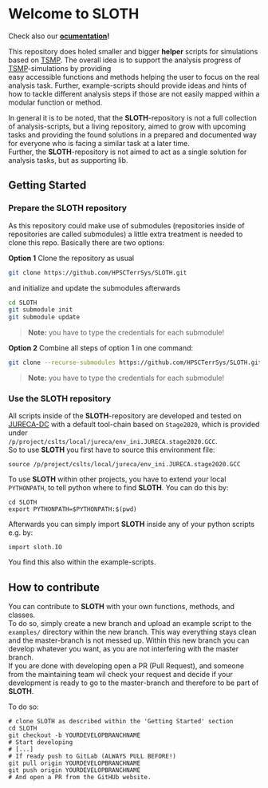 # Welcome to SLOTH

Check also our **[ocumentation](https://hpscterrsys.github.io/SLOTH/README.html)!**  

This repository does holed smaller and bigger **helper** scripts for simulations 
based on [TSMP](https://www.terrsysmp.org/). The overall idea is to support the 
analysis progress of [TSMP](https://www.terrsysmp.org/)-simulations by providing  
easy accessible functions and methods helping the user to focus on the real 
analysis task. Further, example-scripts should provide ideas and hints of how to 
tackle different analysis steps if those are not easily mapped within a modular 
function or method.  

In general it is to be noted, that the **SLOTH**-repository is not a full 
collection of analysis-scripts, but a living repository, aimed to grow with 
upcoming tasks and providing the found solutions in a prepared and documented 
way for everyone who is facing a similar task at a later time.    
Further, the **SLOTH**-repository is not aimed to act as a single solution for 
analysis tasks, but as supporting lib.


## Getting Started

### Prepare the SLOTH repository
As this repository could make use of submodules (repositories inside of 
repositories are called submodules) a little extra treatment is needed to clone 
this repo. Basically there are two options:

**Option 1**
Clone the repository as usual 
``` bash
git clone https://github.com/HPSCTerrSys/SLOTH.git
```
and initialize and update the submodules afterwards
``` bash
cd SLOTH
git submodule init 
git submodule update
```
>**Note:** you have to type the credentials for each submodule!

**Option 2**
Combine all steps of option 1 in one command:
``` bash
git clone --recurse-submodules https://github.com/HPSCTerrSys/SLOTH.git
```
> **Note:** you have to type the credentials for each submodule!


### Use the SLOTH repository  
All scripts inside of the **SLOTH**-repository are developed and tested on 
[JURECA-DC](https://www.fz-juelich.de/en/ias/jsc/systems/supercomputers/jureca) 
with a default tool-chain based on `Stage2020`, which is provided under  
`/p/project/cslts/local/jureca/env_ini.JURECA.stage2020.GCC`.  
So to use **SLOTH** you first have to source this environment file:  
```
source /p/project/cslts/local/jureca/env_ini.JURECA.stage2020.GCC
```
  
To use **SLOTH** within other projects, you have to extend your local 
`PYTHONPATH`, to tell python where to find **SLOTH**. You can do this by:  
```
cd SLOTH  
export PYTHONPATH=$PYTHONPATH:$(pwd)
```
Afterwards you can simply import **SLOTH** inside any of your python scripts 
e.g. by:
```
import sloth.IO
```
You find this also within the example-scripts.

## How to contribute
You can contribute to **SLOTH** with your own functions, methods, and classes.  
To do so, simply create a new branch and upload an example script to the 
`examples/` directory within the new branch. This way everything stays clean 
and the master-branch is not messed up. Within this new branch you can develop 
whatever you want, as you are not interfering with the master branch.   
If you are done with developing open a PR (Pull Request), and someone from the 
maintaining team wil check your request and decide if your development is ready 
to go to the master-branch and therefore to be part of **SLOTH**.  

To do so:  
```
# clone SLOTH as described within the 'Getting Started' section
cd SLOTH
git checkout -b YOURDEVELOPBRANCHNAME
# Start developing
# [...]
# If ready push to GitLab (ALWAYS PULL BEFORE!)
git pull origin YOURDEVELOPBRANCHNAME
git push origin YOURDEVELOPBRANCHNAME
# And open a PR from the GitHUb website.
```
